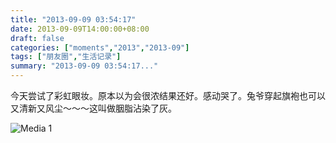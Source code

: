 ```yaml
---
title: "2013-09-09 03:54:17"
date: 2013-09-09T14:00:00+08:00
draft: false
categories: ["moments","2013","2013-09"]
tags: ["朋友圈","生活记录"]
summary: "2013-09-09 03:54:17..."
---
```


今天尝试了彩虹眼妆。原本以为会很浓结果还好。感动哭了。兔爷穿起旗袍也可以又清新又风尘〜〜〜这叫做胭脂沾染了灰。

![Media 1](/Moments/photos/2013-09-09/201309090354170.jpg)
